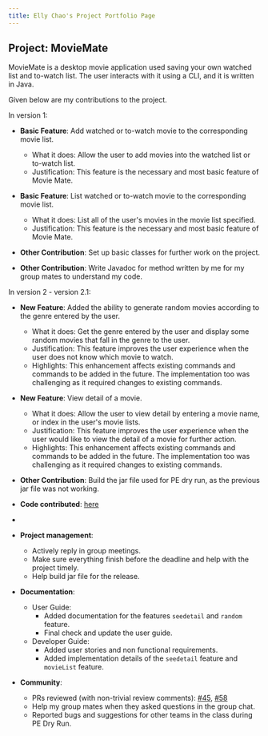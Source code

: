 ```yaml
---
title: Elly Chao's Project Portfolio Page
---
```


## Project: MovieMate

MovieMate is a desktop movie application used saving your own watched list and to-watch list. 
The user interacts with it using a CLI, and it is written in Java.

Given below are my contributions to the project.

In version 1:
* **Basic Feature**: Add watched or to-watch movie to the corresponding movie list.
  * What it does: Allow the user to add movies into the watched list or to-watch list.
  * Justification: This feature is the necessary and most basic feature of Movie Mate.
* **Basic Feature**: List watched or to-watch movie to the corresponding movie list.
  * What it does: List all of the user's movies in the movie list specified.
  * Justification: This feature is the necessary and most basic feature of Movie Mate.
  
* **Other Contribution**: Set up basic classes for further work on the project.

* **Other Contribution**: Write Javadoc for method written by me for my group mates to understand my code.


In version 2 - version 2.1:
* **New Feature**: Added the ability to generate random movies according to the genre entered by the user.
    * What it does: Get the genre entered by the user and display some random movies that fall in the genre to the user. 
    * Justification: This feature improves the user experience when the user does not know which movie to watch. 
    * Highlights: This enhancement affects existing commands and commands to be added in the future. The implementation too was challenging as it required changes to existing commands.

* **New Feature**: View detail of a movie.
    * What it does: Allow the user to view detail by entering a movie name, or index in the user's movie lists.
    * Justification: This feature improves the user experience when the user would like to view the detail of a movie for further action.
    * Highlights: This enhancement affects existing commands and commands to be added in the future. The implementation too was challenging as it required changes to existing commands.

* **Other Contribution**: Build the jar file used for PE dry run, as the previous jar file was not working. 


* **Code contributed**: [here](https://nus-cs2113-ay2223s2.github.io/tp-dashboard/?search=chao2048&breakdown=true)
* 

* **Project management**:
    * Actively reply in group meetings.
    * Make sure everything finish before the deadline and help with the project timely.
    * Help build jar file for the release.

* **Documentation**:
    * User Guide:
        * Added documentation for the features `seedetail` and `random` feature.
        * Final check and update the user guide.
    * Developer Guide:
        * Added user stories and non functional requirements.
        * Added implementation details of the `seedetail` feature and `movieList` feature.

* **Community**:
    * PRs reviewed (with non-trivial review comments): [\#45](), [\#58]()
    * Help my group mates when they asked questions in the group chat.
    * Reported bugs and suggestions for other teams in the class during PE Dry Run.
